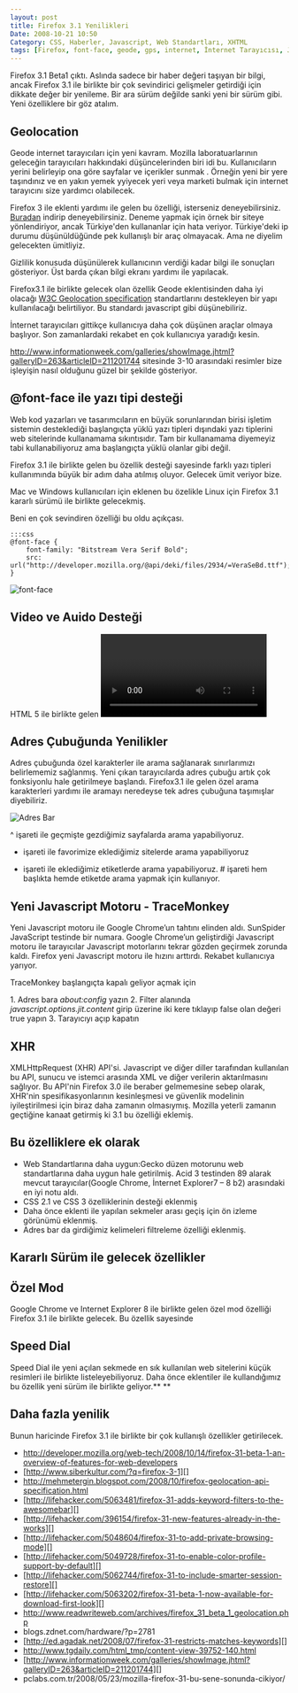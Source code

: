 ```yaml
---
layout: post
title: Firefox 3.1 Yenilikleri
Date: 2008-10-21 10:50
Category: CSS, Haberler, Javascript, Web Standartları, XHTML
tags: [Firefox, font-face, geode, gps, internet, İnternet Tarayıcısı, Javascript, tarayıcı, yazı tipi]
---
```


Firefox 3.1 Beta1 çıktı. Aslında sadece bir haber değeri taşıyan bir
bilgi, ancak Firefox 3.1 ile birlikte bir çok sevindirici gelişmeler
getirdiği için dikkate değer bir yenileme. Bir ara sürüm değilde sanki
yeni bir sürüm gibi. Yeni özelliklere bir göz atalım.

## Geolocation

Geode internet tarayıcıları için yeni kavram. Mozilla laboratuarlarının
geleceğin tarayıcıları hakkındaki düşüncelerinden biri idi bu.
Kullanıcıların yerini belirleyip ona göre sayfalar ve içerikler sunmak .
Örneğin yeni bir yere taşındınız ve en yakın yemek yyiyecek yeri veya
marketi bulmak için internet tarayıcını size yardımcı olabilecek.

Firefox 3 ile eklenti yardımı ile gelen bu özelliği, isterseniz
deneyebilirsiniz. [Buradan][] indirip deneyebilirsiniz. Deneme yapmak
için örnek bir siteye yönlendiriyor, ancak Türkiye'den kullananlar için
hata veriyor. Türkiye'deki ip durumu düşünüldüğünde pek kullanışlı bir
araç olmayacak. Ama ne diyelim gelecekten ümitliyiz.

Gizlilik konusuda düşünülerek kullanıcının verdiği kadar bilgi ile
sonuçları gösteriyor. Üst barda çıkan bilgi ekranı yardımı ile
yapılacak.

Firefox3.1 ile birlikte gelecek olan özellik Geode eklentisinden daha
iyi olacağı [W3C Geolocation specification][] standartlarını destekleyen
bir yapı kullanılacağı belirtiliyor. Bu standardı javascript gibi
düşünebiliriz.

İnternet tarayıcıları gittikçe kullanıcıya daha çok düşünen araçlar
olmaya başlıyor. Son zamanlardaki rekabet en çok kullanıcıya yaradığı
kesin.

http://www.informationweek.com/galleries/showImage.jhtml?galleryID=263&articleID=211201744
sitesinde 3-10 arasındaki resimler bize işleyişin nasıl olduğunu güzel
bir şekilde gösteriyor.

## @font-face ile yazı tipi desteği

Web kod yazarları ve tasarımcıların en büyük sorunlarından birisi
işletim sistemin desteklediği başlangıçta yüklü yazı tipleri dışındaki
yazı tiplerini web sitelerinde kullanamama sıkıntısıdır. Tam bir
kullanamama diyemeyiz tabi kullanabiliyoruz ama başlangıçta yüklü
olanlar gibi değil.

Firefox 3.1 ile birlikte gelen bu özellik desteği sayesinde farklı yazı
tipleri kullanımında büyük bir adım daha atılmış oluyor. Gelecek ümit
veriyor bize.

Mac ve Windows kullanıcıları için eklenen bu özelikle Linux için Firefox
3.1 kararlı sürümü ile birlikte gelecekmiş.

Beni en çok sevindiren özelliği bu oldu açıkçası.

	:::css
	@font-face {
		font-family: "Bitstream Vera Serif Bold";
		src: url("http://developer.mozilla.org/@api/deki/files/2934/=VeraSeBd.ttf");
	}

![][100]

## Video ve Auido Desteği

HTML 5 ile birlikte gelen <video> ve< auido> elemanı desteği Firefox
3.1 ile birlikte geliyor. Bu elemanlar sayesinde görüntülü ve işitsel
öğeleri web sayfalarına eklemek daha basit olacak. Ayrıca Javascript ile
bu nesneleri etkileşimli kullanabileceğiz.

## Adres Çubuğunda Yenilikler

Adres çubuğunda özel karakterler ile arama sağlanarak sınırlarımızı
belirlememiz sağlanmış. Yeni çıkan tarayıcılarda adres çubuğu artık çok
fonksiyonlu hale getirilmeye başlandı. Firefox3.1 ile gelen özel arama
karakterleri yardımı ile aramayı neredeyse tek adres çubuğuna taşımışlar
diyebiliriz.

![][1]

^ işareti ile geçmişte gezdiğimiz sayfalarda arama yapabiliyoruz.
* işareti ile favorimize eklediğimiz sitelerde arama yapabiliyoruz
+ işareti ile eklediğimiz etiketlerde arama yapabiliyoruz.
\# işareti hem başlıkta hemde etiketde arama yapmak için kullanıyor.

## Yeni Javascript Motoru - TraceMonkey

Yeni Javascript motoru ile Google Chrome’un tahtını elinden aldı.
SunSpider JavaScript testinde bir numara. Google Chrome’un geliştirdiği
Javascript motoru ile tarayıcılar Javascript motorlarını tekrar gözden
geçirmek zorunda kaldı. Firefox yeni Javascript motoru ile hızını
arttırdı. Rekabet kullanıcıya yarıyor.

TraceMonkey başlangıçta kapalı geliyor açmak için

​1. Adres bara *about:config* yazın
2. Filter alanında *javascript.options.jit.content* girip üzerine iki
kere tıklayıp false olan değeri true yapın
3. Tarayıcıyı açıp kapatın

## XHR

XMLHttpRequest (XHR) API'si. Javascript ve diğer diller tarafından
kullanılan bu API, sunucu ve istemci arasında XML ve diğer verilerin
aktarılmasını sağlıyor. Bu API'nin Firefox 3.0 ile beraber gelmemesine
sebep olarak, XHR'nin spesifikasyonlarının kesinleşmesi ve güvenlik
modelinin iyileştirilmesi için biraz daha zamanın olmasıymış. Mozilla
yeterli zamanın geçtiğine kanaat getirmiş ki 3.1 bu özelliği eklemiş.

## Bu özelliklere ek olarak

-   Web Standartlarına daha uygun:Gecko düzen motorunu web
    standartlarına daha uygun hale getirilmiş. Acid 3 testinden 89
    alarak mevcut tarayıcılar(Google Chrome, İnternet Explorer7 – 8 b2)
    arasındaki en iyi notu aldı.
-   CSS 2.1 ve CSS 3 özelliklerinin desteği eklenmiş
-   Daha önce eklenti ile yapılan sekmeler arası geçiş için ön izleme
    görünümü eklenmiş.
-   Adres bar da girdiğimiz kelimeleri filtreleme özelliği eklenmiş.

## Kararlı Sürüm ile gelecek özellikler

## Özel Mod

Google Chrome ve Internet Explorer 8 ile birlikte gelen özel mod
özelliği Firefox 3.1 ile birlikte gelecek. Bu özellik sayesinde

## Speed Dial

Speed Dial ile yeni açılan sekmede en sık kullanılan web sitelerini
küçük resimleri ile birlikte listeleyebiliyoruz. Daha önce eklentiler
ile kullandığımız bu özellik yeni sürüm ile birlikte geliyor.**
**

## Daha fazla yenilik

Bunun haricinde Firefox 3.1 ile birlikte bir çok kullanışlı özellikler
getirilecek.

-   http://developer.mozilla.org/web-tech/2008/10/14/firefox-31-beta-1-an-overview-of-features-for-web-developers
-   [http://www.siberkultur.com/?q=firefox-3-1][]
-   http://mehmetergin.blogspot.com/2008/10/firefox-geolocation-api-specification.html
-   [http://lifehacker.com/5063481/firefox-31-adds-keyword-filters-to-the-awesomebar][]
-   [http://lifehacker.com/396154/firefox-31-new-features-already-in-the-works][]
-   [http://lifehacker.com/5048604/firefox-31-to-add-private-browsing-mode][]
-   [http://lifehacker.com/5049728/firefox-31-to-enable-color-profile-support-by-default][]
-   [http://lifehacker.com/5062744/firefox-31-to-include-smarter-session-restore][]
-   [http://lifehacker.com/5063202/firefox-31-beta-1-now-available-for-download-first-look][]
-   http://www.readwriteweb.com/archives/firefox_31_beta_1_geolocation.php
-   blogs.zdnet.com/hardware/?p=2781
-   [http://ed.agadak.net/2008/07/firefox-31-restricts-matches-keywords][]
-   http://www.tgdaily.com/html_tmp/content-view-39752-140.html
-   [http://www.informationweek.com/galleries/showImage.jhtml?galleryID=263&articleID=211201744][]
-   pclabs.com.tr/2008/05/23/mozilla-firefox-31-bu-sene-sonunda-cikiyor/

  [Buradan]: https://people.mozilla.com/%7Edolske/dist/geode/geode-latest.xpi
    "Buradan"
  [W3C Geolocation specification]: http://dev.w3.org/geo/api/spec-source.html
    "W3C Geolocation specification"
  [100]: /images/font_face-300x78.gif
    "font-face"
  [1]: /images/firefox31_adres_bar-300x61.gif
    "Adres Bar"
  [http://www.siberkultur.com/?q=firefox-3-1]: http://www.siberkultur.com/?q=firefox-3-1
  [http://lifehacker.com/5063481/firefox-31-adds-keyword-filters-to-the-awesomebar]: http://lifehacker.com/5063481/firefox-31-adds-keyword-filters-to-the-awesomebar
  [http://lifehacker.com/396154/firefox-31-new-features-already-in-the-works]: http://lifehacker.com/396154/firefox-31-new-features-already-in-the-works
  [http://lifehacker.com/5048604/firefox-31-to-add-private-browsing-mode]: http://lifehacker.com/5048604/firefox-31-to-add-private-browsing-mode
  [http://lifehacker.com/5049728/firefox-31-to-enable-color-profile-support-by-default]: http://lifehacker.com/5049728/firefox-31-to-enable-color-profile-support-by-default
  [http://lifehacker.com/5062744/firefox-31-to-include-smarter-session-restore]: http://lifehacker.com/5062744/firefox-31-to-include-smarter-session-restore
  [http://lifehacker.com/5063202/firefox-31-beta-1-now-available-for-download-first-look]: http://lifehacker.com/5063202/firefox-31-beta-1-now-available-for-download-first-look
  [http://ed.agadak.net/2008/07/firefox-31-restricts-matches-keywords]: http://ed.agadak.net/2008/07/firefox-31-restricts-matches-keywords
  [http://www.informationweek.com/galleries/showImage.jhtml?galleryID=263&articleID=211201744]: http://www.informationweek.com/galleries/showImage.jhtml?galleryID=263&articleID=211201744
